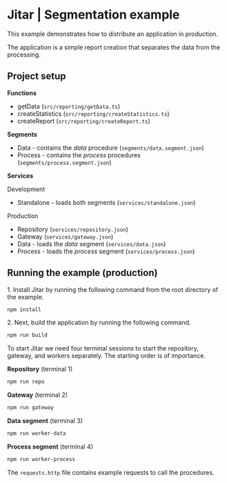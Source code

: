 
# Jitar | Segmentation example

This example demonstrates how to distribute an application in production.

The application is a simple report creation that separates the data from the processing.

## Project setup

**Functions**

* getData (`src/reporting/getData.ts`)
* createStatistics (`src/reporting/createStatistics.ts`)
* createReport (`src/reporting/createReport.ts`)

**Segments**

* Data - contains the *data* procedure (`segments/data.segment.json`)
* Process - contains the *process* procedures (`segments/process.segment.json`)

**Services**

Development

* Standalone - loads both segments (`services/standalone.json`)

Production

* Repository (`services/repository.json`)
* Gateway (`services/gateway.json`)
* Data - loads the *data* segment (`services/data.json`)
* Process - loads the *process* segment (`services/process.json`)

## Running the example (production)

1\. Install Jitar by running the following command from the root directory of the example.

```bash
npm install
```

2\. Next, build the application by running the following command.

```bash
npm run build
```

To start Jitar we need four terminal sessions to start the repository, gateway, and workers separately. The starting order is of importance.

**Repository** (terminal 1)

```bash
npm run repo
```

**Gateway** (terminal 2)

```bash
npm run gateway
```

**Data segment** (terminal 3)

```bash
npm run worker-data
```

**Process segment** (terminal 4)

```bash
npm run worker-process
```

The ``requests.http`` file contains example requests to call the procedures.
